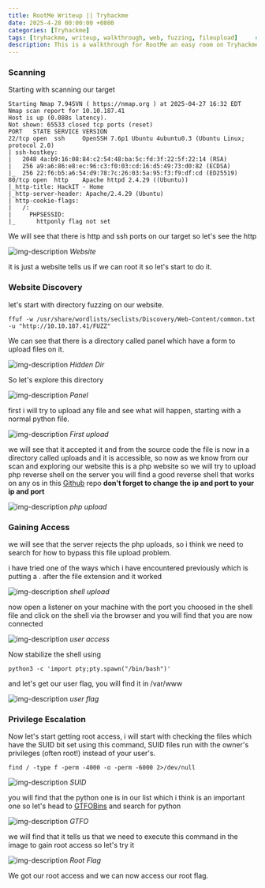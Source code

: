 ```yaml
---
title: RootMe Writeup || Tryhackme
date: 2025-4-28 00:00:00 +0800
categories: [Tryhackme]
tags: [tryhackme, writeup, walkthrough, web, fuzzing, fileupload]     # TAG names should always be lowercase
description: This is a walkthrough for RootMe an easy room on Tryhackme.
---
```


### Scanning

Starting with scanning our target

```
Starting Nmap 7.94SVN ( https://nmap.org ) at 2025-04-27 16:32 EDT
Nmap scan report for 10.10.187.41
Host is up (0.088s latency).
Not shown: 65533 closed tcp ports (reset)
PORT   STATE SERVICE VERSION
22/tcp open  ssh     OpenSSH 7.6p1 Ubuntu 4ubuntu0.3 (Ubuntu Linux; protocol 2.0)
| ssh-hostkey: 
|   2048 4a:b9:16:08:84:c2:54:48:ba:5c:fd:3f:22:5f:22:14 (RSA)
|   256 a9:a6:86:e8:ec:96:c3:f0:03:cd:16:d5:49:73:d0:82 (ECDSA)
|_  256 22:f6:b5:a6:54:d9:78:7c:26:03:5a:95:f3:f9:df:cd (ED25519)
80/tcp open  http    Apache httpd 2.4.29 ((Ubuntu))
|_http-title: HackIT - Home
|_http-server-header: Apache/2.4.29 (Ubuntu)
| http-cookie-flags: 
|   /: 
|     PHPSESSID: 
|_      httponly flag not set
```

We will see that there is http and ssh ports on our target so let's see the http

![img-description](/assets/img/Rootme/site.png)
_Website_

it is just a website tells us if we can root it so let's start to do it.

### Website Discovery

let's start with directory fuzzing on our website.

```
ffuf -w /usr/share/wordlists/seclists/Discovery/Web-Content/common.txt -u "http://10.10.187.41/FUZZ" 
```

We can see that there is a directory called panel which have a form to upload files on it.

![img-description](/assets/img/Rootme/fuzz.png)
_Hidden Dir_

So let's explore this directory

![img-description](/assets/img/Rootme/panel.png)
_Panel_

first i will try to upload any file and see what will happen, starting with a normal python file.

![img-description](/assets/img/Rootme/first.png)
_First upload_

we will see that it accepted it and from the source code the file is now in a directory called uploads and it is accessible, so now as we know from our scan and exploring our website this is a php website so we will try to upload php reverse shell on the server you will find a good reverse shell that works on any os in this [Github](https://github.com/ivan-sincek/php-reverse-shell/blob/master/src/reverse/php_reverse_shell.php) repo **don't forget to change the ip and port to your ip and port**

![img-description](/assets/img/Rootme/phprefuse.png)
_php upload_

### Gaining Access

we will see that the server rejects the php uploads, so i think we need to search for how to bypass this file upload problem.

i have tried one of the ways which i have encountered previously which is putting a . after the file extension and it worked

![img-description](/assets/img/Rootme/uploaded.png)
_shell upload_

now open a listener on your machine with the port you choosed in the shell file and click on the shell via the browser and you will find that you are now connected

![img-description](/assets/img/Rootme/user%20access.png)
_user access_

Now stabilize the shell using 

```
python3 -c 'import pty;pty.spawn("/bin/bash")'
```

and let's get our user flag, you will find it in /var/www

![img-description](/assets/img/Rootme/userflag.png)
_user flag_

### Privilege Escalation

Now let's start getting root access, i will start with checking the files which have the SUID bit set using this command, SUID files run with the owner's privileges (often root!) instead of your user's.

```
find / -type f -perm -4000 -o -perm -6000 2>/dev/null
```

![img-description](/assets/img/Rootme/pythonsuid.png)
_SUID_

you will find that the python one is in our list which i think is an important one so let's head to [GTFOBins](https://gtfobins.github.io/#%20+suid) and search for python

![img-description](/assets/img/Rootme/gtfo.png)
_GTFO_

we will find that it tells us that we need to execute this command in the image to gain root access so let's try it

![img-description](/assets/img/Rootme/root.png)
_Root Flag_

We got our root access and we can now access our root flag.